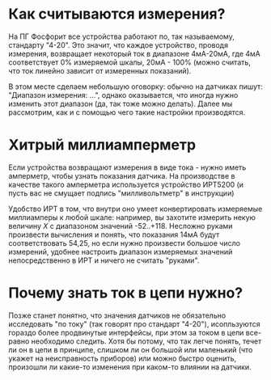# Как считываются измерения?

На ПГ Фосфорит все устройства работают по, так называемому, стандарту "4-20".
Это значит, что каждое устройство, проводя измерения, возвращает некоторый ток в диапазоне 4мА-20мА, где 4мА соответствует 0% измеряемой шкалы, 20мА - 100% (можно считать, что ток линейно зависит от измеренных показаний).

В этом месте сделаем небольшую оговорку: обычно на датчиках пишут: "Диапазон измерения: ...", однако оказывается, что иногда нужно изменить этот диапазон (да, так тоже можно делать).
Далее мы рассмотрим, как и с помощью чего такие настройки производятся.

# Хитрый миллиамперметр

Если устройства возвращают измерения в виде тока - нужно иметь амперметр, чтобы узнать показания датчика.
На производстве в качестве такого амперметра используется устройство ИРТ5200 (и пусть вас не смущает подпись "милливольтметр" в инструкции)

Удобство ИРТ в том, что внутри оно умеет конвертировать измеряемые миллиамперы к любой шкале:
например, вы захотите измерить некую величину $X$ с диапазоном значений -52..+118. Несложно руками произвести вычисления и понять, что показания 14мА будут соответствовать 54,25, но если нужно произвести большое число измерений, удобнее настроить диапазон измеряемых значений непосредственно в ИРТ и ничего не считать "руками".

# Почему знать ток в цепи нужно? 

Позже станет понятно, что значения датчиков не обязательно исследовать "по току" (так говорят про стандарт "4-20"), исопльзуются гораздо более продвинутые интерфейсы, при этом за током в цепи все-равно необходимо следить.
Хотя бы потому, что так легче понять, течет ли он в цепи в принципе, слишком ли он большой или маленький (что укажет на неисправность приборов) или можно быстро оценить, произошли ли какие-то изменения при каком-то влиянии на датчики.


